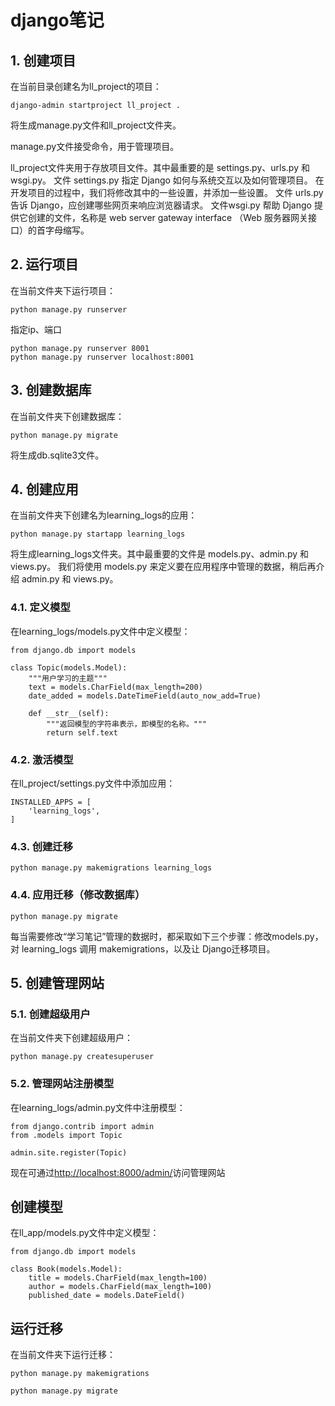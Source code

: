 # django笔记

## 1. 创建项目

在当前目录创建名为ll_project的项目：

    django-admin startproject ll_project .

将生成manage.py文件和ll_project文件夹。

manage.py文件接受命令，用于管理项目。

ll_project文件夹用于存放项目文件。其中最重要的是 settings.py、urls.py 和 wsgi.py。
⽂件 settings.py 指定 Django 如何与系统交互以及如何管理项⽬。
在开发项⽬的过程中，我们将修改其中的⼀些设置，并添加⼀些设置。
⽂件 urls.py 告诉 Django，应创建哪些⽹⻚来响应浏览器请求。
⽂件wsgi.py 帮助 Django 提供它创建的⽂件，名称是 web server gateway interface
（Web 服务器⽹关接⼝）的⾸字⺟缩写。

## 2. 运行项目

在当前文件夹下运行项目：

    python manage.py runserver

指定ip、端口

    python manage.py runserver 8001
    python manage.py runserver localhost:8001

## 3. 创建数据库

在当前文件夹下创建数据库：

    python manage.py migrate

将生成db.sqlite3文件。

## 4. 创建应用

在当前文件夹下创建名为learning_logs的应用：

    python manage.py startapp learning_logs

将生成learning_logs文件夹。其中最重要的⽂件是 models.py、admin.py 和 views.py。
我们将使⽤ models.py 来定义要在应⽤程序中管理的数据，稍后再介绍 admin.py 和 views.py。

### 4.1. 定义模型

在learning_logs/models.py文件中定义模型：

    from django.db import models

    class Topic(models.Model):
        """⽤户学习的主题"""
        text = models.CharField(max_length=200)
        date_added = models.DateTimeField(auto_now_add=True)

        def __str__(self):
            """返回模型的字符串表示，即模型的名称。"""
            return self.text

### 4.2. 激活模型

在ll_project/settings.py文件中添加应用：

    INSTALLED_APPS = [
        'learning_logs',
    ]

### 4.3. 创建迁移

    python manage.py makemigrations learning_logs

### 4.4. 应用迁移（修改数据库）

    python manage.py migrate

每当需要修改“学习笔记”管理的数据时，都采取如下三个步骤：修改models.py，
对 learning_logs 调⽤ makemigrations，以及让 Django迁移项⽬。

## 5. 创建管理网站

### 5.1. 创建超级用户

在当前文件夹下创建超级用户：

    python manage.py createsuperuser

### 5.2. 管理网站注册模型

在learning_logs/admin.py文件中注册模型：

    from django.contrib import admin
    from .models import Topic

    admin.site.register(Topic)

现在可通过<http://localhost:8000/admin/>访问管理网站





## 创建模型

在ll_app/models.py文件中定义模型：

    from django.db import models

    class Book(models.Model):
        title = models.CharField(max_length=100)
        author = models.CharField(max_length=100)
        published_date = models.DateField()

## 运行迁移

在当前文件夹下运行迁移：

    python manage.py makemigrations

    python manage.py migrate
